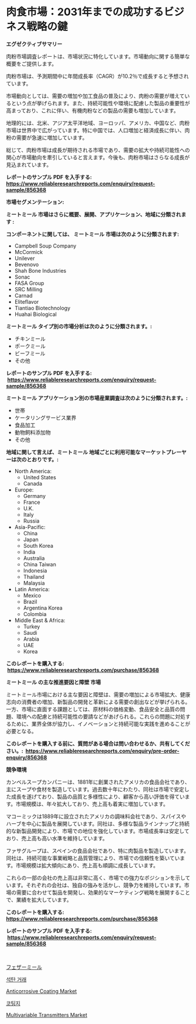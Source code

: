 <p><h1>肉食市場：2031年までの成功するビジネス戦略の鍵</h1></p><p><strong>エグゼクティブサマリー</strong></p>
<p><p>肉粉市場調査レポートは、市場状況に特化しています。市場動向に関する簡単な概要をご提供します。</p><p>肉粉市場は、予測期間中に年間成長率（CAGR）が10.2％で成長すると予想されています。</p><p>市場動向としては、需要の増加や加工食品の普及により、肉粉の需要が増えているという点が挙げられます。また、持続可能性や環境に配慮した製品の重要性が高まっており、これに伴い、有機肉粉などの製品の需要も増加しています。</p><p>地理的には、北米、アジア太平洋地域、ヨーロッパ、アメリカ、中国など、肉粉市場は世界中で広がっています。特に中国では、人口増加と経済成長に伴い、肉粉の需要が急速に増加しています。</p><p>総じて、肉粉市場は成長が期待される市場であり、需要の拡大や持続可能性への関心が市場動向を牽引していると言えます。今後も、肉粉市場はさらなる成長が見込まれています。</p></p>
<p><strong>レポートのサンプル PDF を入手する: <a href="https://www.reliableresearchreports.com/enquiry/request-sample/856368">https://www.reliableresearchreports.com/enquiry/request-sample/856368</a></strong></p>
<p><strong>市場セグメンテーション:</strong></p>
<p><strong> ミートミール 市場はさらに概要、展開、アプリケーション、地域に分類されます :</strong></p>
<p><strong>コンポーネントに関しては、 ミートミール 市場は次のように分類されます: &nbsp;</strong></p>
<p><ul><li>Campbell Soup Company</li><li>McCormick</li><li>Unilever</li><li>Bevenovo</li><li>Shah Bone Industries</li><li>Sonac</li><li>FASA Group</li><li>SRC Milling</li><li>Carnad</li><li>Eliteflavor</li><li>Tiantiao Biotechnology</li><li>Huahai Biological</li></ul></p>
<p><strong> ミートミール タイプ別の市場分析は次のように分類されます。:</strong></p>
<p><ul><li>チキンミール</li><li>ポークミール</li><li>ビーフミール</li><li>その他</li></ul></p>
<p><strong>レポートのサンプル PDF を入手する: &nbsp;<a href="https://www.reliableresearchreports.com/enquiry/request-sample/856368">https://www.reliableresearchreports.com/enquiry/request-sample/856368</a></strong></p>
<p><strong> ミートミール アプリケーション別の市場産業調査は次のように分類されます。:</strong></p>
<p><ul><li>世帯</li><li>ケータリングサービス業界</li><li>食品加工</li><li>動物飼料添加物</li><li>その他</li></ul></p>
<p><strong>地域に関して言えば、ミートミール 地域ごとに利用可能なマーケットプレーヤーは次のとおりです。:</strong></p>
<p><ul>
    <li>
        North America:
        <ul>
            <li>United States</li>
            <li>Canada</li>
        </ul>
    </li>
    <li>
        Europe:
        <ul>
            <li>Germany</li>
            <li>France</li>
            <li>U.K.</li>
            <li>Italy</li>
            <li>Russia</li>
        </ul>
    </li>
    <li>
        Asia-Pacific:
        <ul>
            <li>China</li>
            <li>Japan</li>
            <li>South Korea</li>
            <li>India</li>
            <li>Australia</li>
            <li>China Taiwan</li>
            <li>Indonesia</li>
            <li>Thailand</li>
            <li>Malaysia</li>
        </ul>
    </li>
    <li>
        Latin America:
        <ul>
            <li>Mexico</li>
            <li>Brazil</li>
            <li>Argentina Korea</li>
            <li>Colombia</li>
        </ul>
    </li>
    <li>
        Middle East & Africa:
        <ul>
            <li>Turkey</li>
            <li>Saudi</li>
            <li>Arabia</li>
            <li>UAE</li>
            <li>Korea</li>
        </ul>
    </li>
    </ul></p>
<p><strong>このレポートを購入する: &nbsp;<a href="https://www.reliableresearchreports.com/purchase/856368">https://www.reliableresearchreports.com/purchase/856368</a></strong></p>
<p><strong>ミートミール の主な推進要因と障壁 市場</strong></p>
<p><p>ミートミール市場における主な要因と障壁は、需要の増加による市場拡大、健康志向の消費者の増加、新製品の開発と革新による需要の創出などが挙げられる。一方、市場に直面する課題としては、原材料の価格変動、食品安全と品質の問題、環境への配慮と持続可能性の要請などがあげられる。これらの問題に対処するために、業界全体が協力し、イノベーションと持続可能な実践を進めることが必要となる。</p></p>
<p><strong>このレポートを購入する前に、質問がある場合は問い合わせるか、共有してください。:&nbsp; <a href="https://www.reliableresearchreports.com/enquiry/pre-order-enquiry/856368">https://www.reliableresearchreports.com/enquiry/pre-order-enquiry/856368</a></strong></p>
<p><strong>競争環境</strong></p>
<p><p>カンベルスープカンパニーは、1881年に創業されたアメリカの食品会社であり、主にスープや食材を製造しています。過去数十年にわたり、同社は市場で安定した成長を遂げており、製品の品質と多様性により、顧客から高い評価を得ています。市場規模は、年々拡大しており、売上高も着実に増加しています。</p><p>マコーミックは1889年に設立されたアメリカの調味料会社であり、スパイスやハーブを中心に製品を展開しています。同社は、多様な製品ラインナップと持続的な新製品開発により、市場での地位を強化しています。市場成長率は安定しており、売上高も高い水準を維持しています。</p><p>ファサグループは、スペインの食品会社であり、特に肉製品を製造しています。同社は、持続可能な事業戦略と品質管理により、市場での信頼性を築いています。市場規模は拡大傾向にあり、売上高も順調に成長しています。</p><p>これらの一部の会社の売上高は非常に高く、市場での強力なポジションを示しています。それぞれの会社は、独自の強みを活かし、競争力を維持しています。市場の需要に合わせて製品を開発し、効果的なマーケティング戦略を展開することで、業績を拡大しています。</p></p>
<p><strong>このレポートを購入する: &nbsp; <a href="https://www.reliableresearchreports.com/purchase/856368">https://www.reliableresearchreports.com/purchase/856368</a></strong></p>
<p><strong>レポートのサンプル PDF を入手する: &nbsp;<a href="https://www.reliableresearchreports.com/enquiry/request-sample/856368">https://www.reliableresearchreports.com/enquiry/request-sample/856368</a></strong><strong></strong></p>
<p>&nbsp;</p>
<p><p><a href="https://github.com/DonaldShaw1965/Market-Research-Report-List-1/blob/main/50180299185.md">フェザーミール</a></p><p><a href="https://github.com/vs019sa3m8x/Market-Research-Report-List-1/blob/main/92562568316.md">석탄 거래</a></p><p><a href="https://sudsy-motorcycle-bbc.notion.site/Anticorrosive-Coating-Market-Research-Report-Provides-thorough-Industry-Overview-which-offers-an-In-08d0069a69224d8394d700beaf73b9ae">Anticorrosive Coating Market</a></p><p><a href="https://github.com/Madalyell456456/Market-Research-Report-List-1/blob/main/63963768317.md">코팅지</a></p><p><a href="https://view.publitas.com/reportprime-1/multivariable-transmitters-market-size-market-share-and-global-market-analysis-report-2024-2031/">Multivariable Transmitters Market</a></p></p>